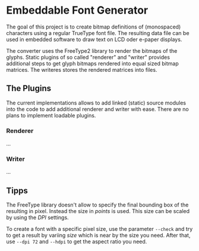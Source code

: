 # Embeddable Font Generator

The goal of this project is to create bitmap definitions of (monospaced)
characters using a regular TrueType font file. The resulting data file
can be used in embedded software to draw text on LCD oder e-paper
displays.

The converter uses the FreeType2 library to render the bitmaps of the
glyphs. Static plugins of so called "renderer" and "writer" provides
additional steps to get glyph bitmaps rendered into equal sized
bitmap matrices. The writeres stores the rendered matrices into files.

## The Plugins

The current implementations allows to add linked (static) source modules
into the code to add additional renderer and writer with ease. There
are no plans to implement loadable plugins.

### Renderer

...

### Writer

...


## Tipps

The FreeType library doesn't allow to specify the final bounding box of
the resulting in pixel. Instead the size in *points* is used. This size
can be scaled by using the *DPI* settings.

To create a font with a specific pixel size, use the parameter `--check` and
try to get a result by variing *size* which is near by the size you need.
After that, use `--dpi 72` and `--hdpi` to get the aspect ratio you need.
